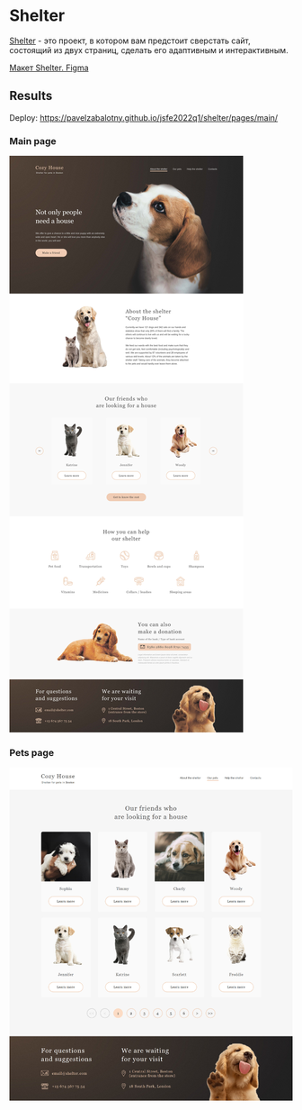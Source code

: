 # Shelter

[Shelter](https://github.com/rolling-scopes-school/tasks/tree/master/stage1/stream1/shelter#%D0%BD%D0%B5%D0%B4%D0%B5%D0%BB%D1%8F-1) - это проект, в котором вам предстоит сверстать сайт, состоящий из двух страниц, сделать его адаптивным и интерактивным.

[Макет Shelter. Figma](https://www.figma.com/file/tKcmzkARtMUFQAR9VLdLkl/shelter-dom)


## Results

Deploy: https://pavelzabalotny.github.io/jsfe2022q1/shelter/pages/main/

### Main page
![](./shelter/assets/images/shelter-main.jpg)

### Pets page
![](./shelter/assets/images/shelter-pets.jpg)
